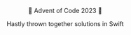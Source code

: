 <p align="center">
🎄 Advent of Code 2023 🎄
</p>
<p align="center">
Hastly thrown together solutions in Swift
</p>
